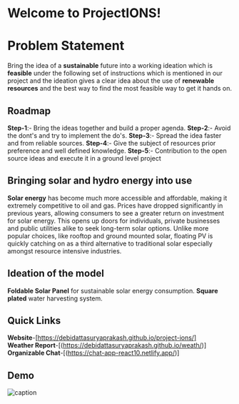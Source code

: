 # Welcome to ProjectIONS!



# Problem Statement
Bring the idea of a **sustainable** future into a working ideation which is **feasible** under the following set of instructions which is mentioned in our project and the ideation gives a clear idea about the use of **renewable resources** and the best way to find the most feasible way to get it hands on.

## Roadmap

**Step-1**:- Bring the ideas together and build a proper agenda.
**Step-2**:- Avoid the dont's and try to implement the do's.
**Step-3**:- Spread the idea faster and from reliable sources.
**Step-4**:- Give the subject of resources prior preference and well defined knowledge.
**Step-5**:- Contribution to the open source ideas and execute it in a ground level project

## Bringing  solar  and  hydro energy into  use

**Solar energy** has become much more accessible and affordable, making it extremely competitive to oil and gas. Prices have dropped significantly in previous years, allowing consumers to see a greater return on investment for solar energy. This opens up doors for individuals, private businesses and public utilities alike to seek long-term solar options. Unlike more popular choices, like rooftop and ground mounted solar, floating PV is quickly catching on as a third alternative to traditional solar especially amongst resource intensive industries.

## Ideation of the model
**Foldable Solar Panel** for sustainable solar energy consumption.
**Square plated** water harvesting system.


## Quick Links
**Website**-[https://debidattasuryaprakash.github.io/project-ions/]<br>
**Weather Report**-[(https://debidattasuryaprakash.github.io/weath/)]<br>
**Organizable Chat**-[(https://chat-app-react10.netlify.app/)]<br>

## Demo
![caption]()
